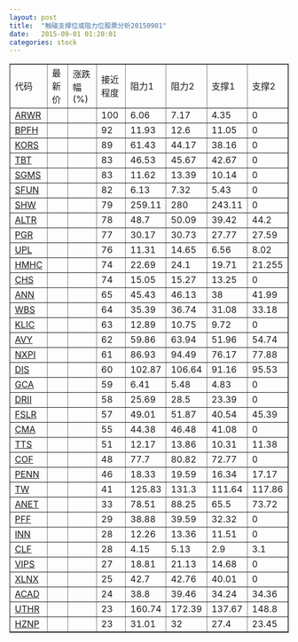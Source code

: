 ```yaml
---
layout: post
title:  "触碰支撑位或阻力位股票分析20150901"
date:   2015-09-01 01:20:01
categories: stock
---
```

<script type="text/javascript">
var stockList = []
stockList.push('gb_arwr');
stockList.push('gb_bpfh');
stockList.push('gb_kors');
stockList.push('gb_tbt');
stockList.push('gb_sgms');
stockList.push('gb_sfun');
stockList.push('gb_shw');
stockList.push('gb_altr');
stockList.push('gb_pgr');
stockList.push('gb_upl');
stockList.push('gb_hmhc');
stockList.push('gb_chs');
stockList.push('gb_ann');
stockList.push('gb_wbs');
stockList.push('gb_klic');
stockList.push('gb_avy');
stockList.push('gb_nxpi');
stockList.push('gb_dis');
stockList.push('gb_gca');
stockList.push('gb_drii');
stockList.push('gb_fslr');
stockList.push('gb_cma');
stockList.push('gb_tts');
stockList.push('gb_cof');
stockList.push('gb_penn');
stockList.push('gb_tw');
stockList.push('gb_anet');
stockList.push('gb_pff');
stockList.push('gb_inn');
stockList.push('gb_clf');
stockList.push('gb_vips');
stockList.push('gb_xlnx');
stockList.push('gb_acad');
stockList.push('gb_uthr');
stockList.push('gb_hznp');
</script>
<table border="1">
 <tr>
 <td>代码</td>
 <td>最新价</td>
 <td>涨跌幅(%)</td>
 <td>接近程度</td>
 <td>阻力1</td>
 <td>阻力2</td>
 <td>支撑1</td>
 <td>支撑2</td>
</tr>
  <tr id="arwr" class="red">
  <td><a href="http://stock.finance.sina.com.cn/usstock/quotes/ARWR.html" target="_blank">ARWR</a></td><td></td><td></td><td>100</td><td>6.06</td><td>7.17</td><td>4.35</td><td>0</td></tr>
  <tr id="bpfh" class="red">
  <td><a href="http://stock.finance.sina.com.cn/usstock/quotes/BPFH.html" target="_blank">BPFH</a></td><td></td><td></td><td>92</td><td>11.93</td><td>12.6</td><td>11.05</td><td>0</td></tr>
  <tr id="kors" class="red">
  <td><a href="http://stock.finance.sina.com.cn/usstock/quotes/KORS.html" target="_blank">KORS</a></td><td></td><td></td><td>89</td><td>61.43</td><td>44.17</td><td>38.16</td><td>0</td></tr>
  <tr id="tbt" class="red">
  <td><a href="http://stock.finance.sina.com.cn/usstock/quotes/TBT.html" target="_blank">TBT</a></td><td></td><td></td><td>83</td><td>46.53</td><td>45.67</td><td>42.67</td><td>0</td></tr>
  <tr id="sgms" class="red">
  <td><a href="http://stock.finance.sina.com.cn/usstock/quotes/SGMS.html" target="_blank">SGMS</a></td><td></td><td></td><td>83</td><td>11.62</td><td>13.39</td><td>10.14</td><td>0</td></tr>
  <tr id="sfun" class="green">
  <td><a href="http://stock.finance.sina.com.cn/usstock/quotes/SFUN.html" target="_blank">SFUN</a></td><td></td><td></td><td>82</td><td>6.13</td><td>7.32</td><td>5.43</td><td>0</td></tr>
  <tr id="shw" class="red">
  <td><a href="http://stock.finance.sina.com.cn/usstock/quotes/SHW.html" target="_blank">SHW</a></td><td></td><td></td><td>79</td><td>259.11</td><td>280</td><td>243.11</td><td>0</td></tr>
  <tr id="altr" class="red">
  <td><a href="http://stock.finance.sina.com.cn/usstock/quotes/ALTR.html" target="_blank">ALTR</a></td><td></td><td></td><td>78</td><td>48.7</td><td>50.09</td><td>39.42</td><td>44.2</td></tr>
  <tr id="pgr" class="red">
  <td><a href="http://stock.finance.sina.com.cn/usstock/quotes/PGR.html" target="_blank">PGR</a></td><td></td><td></td><td>77</td><td>30.17</td><td>30.73</td><td>27.77</td><td>27.59</td></tr>
  <tr id="upl" class="green">
  <td><a href="http://stock.finance.sina.com.cn/usstock/quotes/UPL.html" target="_blank">UPL</a></td><td></td><td></td><td>76</td><td>11.31</td><td>14.65</td><td>6.56</td><td>8.02</td></tr>
  <tr id="hmhc" class="red">
  <td><a href="http://stock.finance.sina.com.cn/usstock/quotes/HMHC.html" target="_blank">HMHC</a></td><td></td><td></td><td>74</td><td>22.69</td><td>24.1</td><td>19.71</td><td>21.255</td></tr>
  <tr id="chs" class="red">
  <td><a href="http://stock.finance.sina.com.cn/usstock/quotes/CHS.html" target="_blank">CHS</a></td><td></td><td></td><td>74</td><td>15.05</td><td>15.27</td><td>13.25</td><td>0</td></tr>
  <tr id="ann" class="red">
  <td><a href="http://stock.finance.sina.com.cn/usstock/quotes/ANN.html" target="_blank">ANN</a></td><td></td><td></td><td>65</td><td>45.43</td><td>46.13</td><td>38</td><td>41.99</td></tr>
  <tr id="wbs" class="red">
  <td><a href="http://stock.finance.sina.com.cn/usstock/quotes/WBS.html" target="_blank">WBS</a></td><td></td><td></td><td>64</td><td>35.39</td><td>36.74</td><td>31.08</td><td>33.18</td></tr>
  <tr id="klic" class="red">
  <td><a href="http://stock.finance.sina.com.cn/usstock/quotes/KLIC.html" target="_blank">KLIC</a></td><td></td><td></td><td>63</td><td>12.89</td><td>10.75</td><td>9.72</td><td>0</td></tr>
  <tr id="avy" class="red">
  <td><a href="http://stock.finance.sina.com.cn/usstock/quotes/AVY.html" target="_blank">AVY</a></td><td></td><td></td><td>62</td><td>59.86</td><td>63.94</td><td>51.96</td><td>54.74</td></tr>
  <tr id="nxpi" class="red">
  <td><a href="http://stock.finance.sina.com.cn/usstock/quotes/NXPI.html" target="_blank">NXPI</a></td><td></td><td></td><td>61</td><td>86.93</td><td>94.49</td><td>76.17</td><td>77.88</td></tr>
  <tr id="dis" class="red">
  <td><a href="http://stock.finance.sina.com.cn/usstock/quotes/DIS.html" target="_blank">DIS</a></td><td></td><td></td><td>60</td><td>102.87</td><td>106.64</td><td>91.16</td><td>95.53</td></tr>
  <tr id="gca" class="green">
  <td><a href="http://stock.finance.sina.com.cn/usstock/quotes/GCA.html" target="_blank">GCA</a></td><td></td><td></td><td>59</td><td>6.41</td><td>5.48</td><td>4.83</td><td>0</td></tr>
  <tr id="drii" class="red">
  <td><a href="http://stock.finance.sina.com.cn/usstock/quotes/DRII.html" target="_blank">DRII</a></td><td></td><td></td><td>58</td><td>25.69</td><td>28.5</td><td>23.39</td><td>0</td></tr>
  <tr id="fslr" class="red">
  <td><a href="http://stock.finance.sina.com.cn/usstock/quotes/FSLR.html" target="_blank">FSLR</a></td><td></td><td></td><td>57</td><td>49.01</td><td>51.87</td><td>40.54</td><td>45.39</td></tr>
  <tr id="cma" class="red">
  <td><a href="http://stock.finance.sina.com.cn/usstock/quotes/CMA.html" target="_blank">CMA</a></td><td></td><td></td><td>55</td><td>44.38</td><td>46.48</td><td>41.08</td><td>0</td></tr>
  <tr id="tts" class="red">
  <td><a href="http://stock.finance.sina.com.cn/usstock/quotes/TTS.html" target="_blank">TTS</a></td><td></td><td></td><td>51</td><td>12.17</td><td>13.86</td><td>10.31</td><td>11.38</td></tr>
  <tr id="cof" class="green">
  <td><a href="http://stock.finance.sina.com.cn/usstock/quotes/COF.html" target="_blank">COF</a></td><td></td><td></td><td>48</td><td>77.7</td><td>80.82</td><td>72.77</td><td>0</td></tr>
  <tr id="penn" class="red">
  <td><a href="http://stock.finance.sina.com.cn/usstock/quotes/PENN.html" target="_blank">PENN</a></td><td></td><td></td><td>46</td><td>18.33</td><td>19.59</td><td>16.34</td><td>17.17</td></tr>
  <tr id="tw" class="green">
  <td><a href="http://stock.finance.sina.com.cn/usstock/quotes/TW.html" target="_blank">TW</a></td><td></td><td></td><td>41</td><td>125.83</td><td>131.3</td><td>111.64</td><td>117.86</td></tr>
  <tr id="anet" class="green">
  <td><a href="http://stock.finance.sina.com.cn/usstock/quotes/ANET.html" target="_blank">ANET</a></td><td></td><td></td><td>33</td><td>78.51</td><td>88.25</td><td>65.5</td><td>73.72</td></tr>
  <tr id="pff" class="green">
  <td><a href="http://stock.finance.sina.com.cn/usstock/quotes/PFF.html" target="_blank">PFF</a></td><td></td><td></td><td>29</td><td>38.88</td><td>39.59</td><td>32.32</td><td>0</td></tr>
  <tr id="inn" class="red">
  <td><a href="http://stock.finance.sina.com.cn/usstock/quotes/INN.html" target="_blank">INN</a></td><td></td><td></td><td>28</td><td>12.26</td><td>13.36</td><td>11.51</td><td>0</td></tr>
  <tr id="clf" class="red">
  <td><a href="http://stock.finance.sina.com.cn/usstock/quotes/CLF.html" target="_blank">CLF</a></td><td></td><td></td><td>28</td><td>4.15</td><td>5.13</td><td>2.9</td><td>3.1</td></tr>
  <tr id="vips" class="red">
  <td><a href="http://stock.finance.sina.com.cn/usstock/quotes/VIPS.html" target="_blank">VIPS</a></td><td></td><td></td><td>27</td><td>18.81</td><td>21.13</td><td>14.68</td><td>0</td></tr>
  <tr id="xlnx" class="red">
  <td><a href="http://stock.finance.sina.com.cn/usstock/quotes/XLNX.html" target="_blank">XLNX</a></td><td></td><td></td><td>25</td><td>42.7</td><td>42.76</td><td>40.01</td><td>0</td></tr>
  <tr id="acad" class="red">
  <td><a href="http://stock.finance.sina.com.cn/usstock/quotes/ACAD.html" target="_blank">ACAD</a></td><td></td><td></td><td>24</td><td>38.8</td><td>39.46</td><td>34.24</td><td>34.36</td></tr>
  <tr id="uthr" class="red">
  <td><a href="http://stock.finance.sina.com.cn/usstock/quotes/UTHR.html" target="_blank">UTHR</a></td><td></td><td></td><td>23</td><td>160.74</td><td>172.39</td><td>137.67</td><td>148.8</td></tr>
  <tr id="hznp" class="red">
  <td><a href="http://stock.finance.sina.com.cn/usstock/quotes/HZNP.html" target="_blank">HZNP</a></td><td></td><td></td><td>23</td><td>31.01</td><td>32</td><td>27.4</td><td>23.45</td></tr>
</table>

